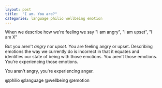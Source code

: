 ```yaml
---
layout: post
title:  "I am. You are?"
categories: language philio wellbeing emotion
---
```

When we describe how we're feeling we say "I am angry", "I am upset", "I am X"

But you aren't _angry_ nor _upset_. You are feeling angry or upset. Describing emotions the way we currently do is incorrect in that it equates and identifies our state of being with those emotions. You aren't those emotions. You're experiencing those emotions.

You aren't angry, you're experiencing anger.

@philio @language @wellbeing @emotion
